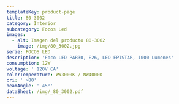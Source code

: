 ```yaml
---
templateKey: product-page
title: 80-3002
category: Interior
subcategory: Focos Led
images:
  - alt: Imagen del producto 80-3002
    image: /img/80_3002.jpg
serie: FOCOS LED
description: 'Foco LED PAR30, E26, LED EPISTAR, 1000 Lumenes'
consumption: 12W
voltage: ' 120V CA'
colorTemperature: WW3000K / NW4000K
cri: ' >80'
beamAngle: ' 45°'
dataSheet: /img/_80_3002.pdf
---
```


